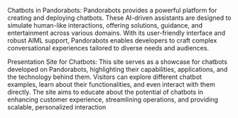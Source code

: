 Chatbots in Pandorabots: Pandorabots provides a powerful platform for creating and deploying chatbots. These AI-driven assistants are designed to simulate human-like interactions, offering solutions, guidance, and entertainment across various domains. With its user-friendly interface and robust AIML support, Pandorabots enables developers to craft complex conversational experiences tailored to diverse needs and audiences.

Presentation Site for Chatbots: This site serves as a showcase for chatbots developed on Pandorabots, highlighting their capabilities, applications, and the technology behind them. Visitors can explore different chatbot examples, learn about their functionalities, and even interact with them directly. The site aims to educate about the potential of chatbots in enhancing customer experience, streamlining operations, and providing scalable, personalized interaction
